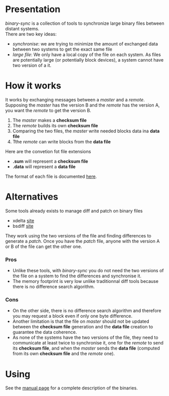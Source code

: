 # Presentation

*binary-sync* is a collection of tools to synchronize large binary files between distant systems.  
There are two key ideas:

* *synchronise*: we are trying to minimize the amount of exchanged data between two systems to get the exact same file
* *large file*: We only have a local copy of the file on each system. As files are potentially large (or potentially block devices), a system cannot have two version of a it.

# How it works

It works by exchanging messages between a *master* and a *remote*.  
Supposing the *master* has the version B and the *remote* has the version A, you want the *remote* to get the version B.

1. The *master* makes a **checksum file** 
2. The *remote* builds its own **checksum file**
3. Comparing the two files, the *master* write needed blocks data ina **data file**
4. Tthe *remote* can write blocks from the **data file** 

Here are the convetion fot file extensions

* **.sum** will represent a **checksum file**
* **.data** will represent a **data file**

The format of each file is documented [here](Format.md).


# Alternatives

Some tools already exists to manage diff and patch on binary files

* xdelta [site](http://xdelta.org/)
* bsdiff [site](http://www.daemonology.net/bsdiff/)

They work using the two versions of the file and finding differences to generate a *patch*. Once you have the *patch* file, anyone with the version A or B of the file can get the other one.  



### Pros

* Unlike these tools, with *binary-sync* you do not need the two versions of the file on a system to find the differences and synchronise it. 
* The memory footprint is very low unlike traditionnal diff tools because there is no difference search algorithm.

### Cons


* On the other side, there is no difference search algorithm and therefore you may request a block even if only one byte difference.
* Another limitation is that the file on *master* should not be updated between the **checksum file** generation and the **data file** creation to guarantee the data coherence. 
* As none of the systems have the two versions of the file, they need to communicate at least twice to synchronise it, one for the *remote* to send its **checksum file**, and when the *master* sends the **data file** (computed from its own **checksum file** and the *remote* one). 



# Using

See the [manual page](Manual.md) for a complete description of the binaries.



